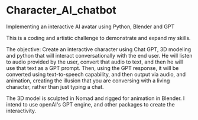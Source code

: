 # Character_AI_chatbot

Implementing an interactive AI avatar using Python, Blender and GPT

This is a coding and artistic challenge to demonstrate and expand my skills.

The objective: Create an interactive character using Chat GPT, 3D modeling and python that will interact conversationally with the end user. He will listen to audio provided by the user, convert that audio to text, and then he will use that text as a GPT prompt. Then, using the GPT response, it will be converted using text-to-speech capability, and then output via audio, and animation, creating the illusion that you are conversing with a living character, rather than just typing a chat.

The 3D model is sculpted in Nomad and rigged for animation in Blender. I intend to use openAI's GPT engine, and other packages to create the interactivity.
